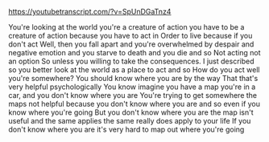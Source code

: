 https://youtubetranscript.com/?v=SpUnDGaTnz4

 You're looking at the world you're a creature of action you have to be a creature of action because you have to act in Order to live because if you don't act Well, then you fall apart and you're overwhelmed by despair and negative emotion and you starve to death and you die and so Not acting not an option So unless you willing to take the consequences. I just described so you better look at the world as a place to act and so How do you act well you're somewhere? You should know where you are by the way That that's very helpful psychologically You know imagine you have a map you're in a car, and you don't know where you are You're trying to get somewhere the maps not helpful because you don't know where you are and so even if you know where you're going But you don't know where you are the map isn't useful and the same applies the same really does apply to your life If you don't know where you are it's very hard to map out where you're going